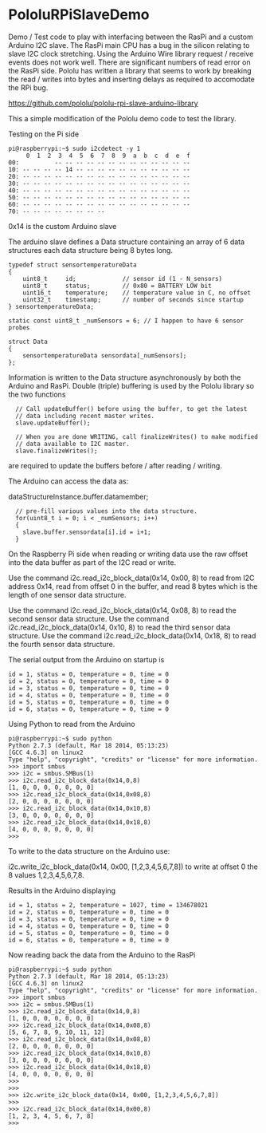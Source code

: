 # PololuRPiSlaveDemo

Demo / Test code to play with interfacing between the RasPi and a custom Arduino I2C slave.
The RasPi main CPU has a bug in the silicon relating to slave I2C clock stretching.
Using the Arduino Wire library request / receive events does not work well. There are significant numbers of read error on the RasPi side. Pololu has written a library that seems to work by breaking the read / writes into bytes and inserting delays as required to accomodate the RPi bug.

https://github.com/pololu/pololu-rpi-slave-arduino-library

This a simple modification of the Pololu demo code to test the library.

Testing on the Pi side
```
pi@raspberrypi:~$ sudo i2cdetect -y 1
     0  1  2  3  4  5  6  7  8  9  a  b  c  d  e  f
00:          -- -- -- -- -- -- -- -- -- -- -- -- --
10: -- -- -- -- 14 -- -- -- -- -- -- -- -- -- -- --
20: -- -- -- -- -- -- -- -- -- -- -- -- -- -- -- --
30: -- -- -- -- -- -- -- -- -- -- -- -- -- -- -- --
40: -- -- -- -- -- -- -- -- -- -- -- -- -- -- -- --
50: -- -- -- -- -- -- -- -- -- -- -- -- -- -- -- --
60: -- -- -- -- -- -- -- -- -- -- -- -- -- -- -- --
70: -- -- -- -- -- -- -- --
```
0x14 is the custom Arduino slave

The arduino slave defines a Data structure containing an array of 6 data structures each data structure being 8 bytes long.

```
typedef struct sensortemperatureData
{
    uint8_t     id;             // sensor id (1 - N_sensors)
    uint8_t     status;         // 0x80 = BATTERY LOW bit
    uint16_t    temperature;    // temperature value in C, no offset
    uint32_t    timestamp;      // number of seconds since startup
} sensortemperatureData;

static const uint8_t _numSensors = 6; // I happen to have 6 sensor probes

struct Data
{
    sensortemperatureData sensordata[_numSensors];
};
```
Information is written to the Data structure asynchronously by both the Arduino and RasPi. Double (triple) buffering is used by the Pololu library so the two functions

```
  // Call updateBuffer() before using the buffer, to get the latest
  // data including recent master writes.
  slave.updateBuffer();
  
  // When you are done WRITING, call finalizeWrites() to make modified
  // data available to I2C master.
  slave.finalizeWrites();
```
are required to update the buffers before / after reading / writing.

The Arduino can access the data as:

dataStructureInstance.buffer.datamember;

```
  // pre-fill various values into the data structure.
  for(uint8_t i = 0; i < _numSensors; i++)
  {
    slave.buffer.sensordata[i].id = i+1;
  }
```

On the Raspberry Pi side when reading or writing data use the raw offset into the data buffer as part of the I2C read or write.

Use the command i2c.read_i2c_block_data(0x14, 0x00, 8) to read from I2C address 0x14, read from offset 0 in the buffer, and read 8 bytes which is the length of one sensor data structure.

Use the command i2c.read_i2c_block_data(0x14, 0x08, 8) to read the second sensor data structure.
Use the command i2c.read_i2c_block_data(0x14, 0x10, 8) to read the third sensor data structure.
Use the command i2c.read_i2c_block_data(0x14, 0x18, 8) to read the fourth sensor data structure.

The serial output from the Arduino on startup is

```
id = 1, status = 0, temperature = 0, time = 0
id = 2, status = 0, temperature = 0, time = 0
id = 3, status = 0, temperature = 0, time = 0
id = 4, status = 0, temperature = 0, time = 0
id = 5, status = 0, temperature = 0, time = 0
id = 6, status = 0, temperature = 0, time = 0
```

Using Python to read from the Arduino

```
pi@raspberrypi:~$ sudo python
Python 2.7.3 (default, Mar 18 2014, 05:13:23)
[GCC 4.6.3] on linux2
Type "help", "copyright", "credits" or "license" for more information.
>>> import smbus
>>> i2c = smbus.SMBus(1)
>>> i2c.read_i2c_block_data(0x14,0,8)
[1, 0, 0, 0, 0, 0, 0, 0]
>>> i2c.read_i2c_block_data(0x14,0x08,8)
[2, 0, 0, 0, 0, 0, 0, 0]
>>> i2c.read_i2c_block_data(0x14,0x10,8)
[3, 0, 0, 0, 0, 0, 0, 0]
>>> i2c.read_i2c_block_data(0x14,0x18,8)
[4, 0, 0, 0, 0, 0, 0, 0]
>>>
```

To write to the data structure on the Arduino use:

i2c.write_i2c_block_data(0x14, 0x00, [1,2,3,4,5,6,7,8]) to write at offset 0 the 8 values 1,2,3,4,5,6,7,8.

Results in the Arduino displaying

```
id = 1, status = 2, temperature = 1027, time = 134678021
id = 2, status = 0, temperature = 0, time = 0
id = 3, status = 0, temperature = 0, time = 0
id = 4, status = 0, temperature = 0, time = 0
id = 5, status = 0, temperature = 0, time = 0
id = 6, status = 0, temperature = 0, time = 0
```

Now reading back the data from the Arduino to the RasPi


```
pi@raspberrypi:~$ sudo python
Python 2.7.3 (default, Mar 18 2014, 05:13:23)
[GCC 4.6.3] on linux2
Type "help", "copyright", "credits" or "license" for more information.
>>> import smbus
>>> i2c = smbus.SMBus(1)
>>> i2c.read_i2c_block_data(0x14,0,8)
[1, 0, 0, 0, 0, 0, 0, 0]
>>> i2c.read_i2c_block_data(0x14,0x08,8)
[5, 6, 7, 8, 9, 10, 11, 12]
>>> i2c.read_i2c_block_data(0x14,0x08,8)
[2, 0, 0, 0, 0, 0, 0, 0]
>>> i2c.read_i2c_block_data(0x14,0x10,8)
[3, 0, 0, 0, 0, 0, 0, 0]
>>> i2c.read_i2c_block_data(0x14,0x18,8)
[4, 0, 0, 0, 0, 0, 0, 0]
>>>
>>>
>>> i2c.write_i2c_block_data(0x14, 0x00, [1,2,3,4,5,6,7,8])
>>>
>>> i2c.read_i2c_block_data(0x14,0x00,8)
[1, 2, 3, 4, 5, 6, 7, 8]
>>>
```

